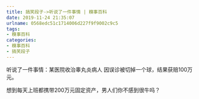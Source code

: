 ```yaml
---
title: 搞笑段子->听说了一件事情 | 糗事百科
date: 2019-11-24 21:35:07
urlname: 0568edc51c1714006d227f9f9002c9c5
tags: 
- 糗事百科
categories:
- 糗事百科
- 搞笑段子
---
```

听说了一件事情：某医院收治睾丸炎病人 因误诊被切掉一个球，结果获赔100万元。

想到每天上班都携带200万元固定资产，男人们你不感到很牛吗？


